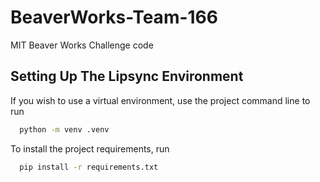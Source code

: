 
# BeaverWorks-Team-166


MIT Beaver Works Challenge code
## Setting Up The Lipsync Environment

If you wish to use a virtual environment, use the project command line to run
```bash
  python -m venv .venv
  ```

To install the project requirements, run
```bash
  pip install -r requirements.txt
  ```
